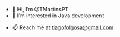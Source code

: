 - 👋 Hi, I’m @TMartinsPT
- 👀 I’m interested in Java development
<!---🌱 I’m currently learning ... 
- 💞️ I’m looking to collaborate on ...--->
- 📫 Reach me at tiagofolgosa@gmail.com

<!---
TMartinsPT/TMartinsPT is a ✨ special ✨ repository because its `README.md` (this file) appears on your GitHub profile.
You can click the Preview link to take a look at your changes.
--->
